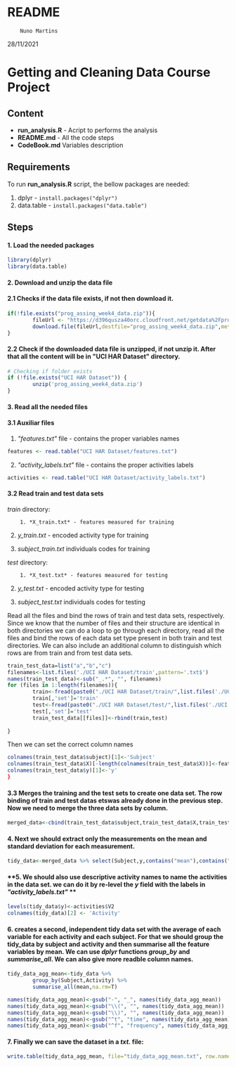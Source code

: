 README
================
        Nuno Martins
28/11/2021


# Getting and Cleaning Data Course Project



## Content
- **run_analysis.R** - Acript to performs the analysis
- **README.md** - All the code steps
- **CodeBook.md** Variables description


## Requirements

To run **run_analysis.R** script, the bellow packages are needed:
1. dplyr - `install.packages("dplyr")`
2. data.table - `install.packages("data.table")`


## Steps

#### **1. Load the needed packages**
```r
library(dplyr)
library(data.table)
```
#### **2. Download and unzip the data file**
#### 2.1 Checks if the data file exists, if not then download it.
```r
if(!file.exists("prog_assing_week4_data.zip")){
        fileUrl <- "https://d396qusza40orc.cloudfront.net/getdata%2Fprojectfiles%2FUCI%20HAR%20Dataset.zip"
        download.file(fileUrl,destfile="prog_assing_week4_data.zip",method="curl")
}
```
#### 2.2 Check if the downloaded data file is unzipped, if not unzip it. After that all the content will be in "UCI HAR Dataset" directory.
```r
# Checking if folder exists
if (!file.exists("UCI HAR Dataset")) { 
        unzip('prog_assing_week4_data.zip') 
}
```

#### **3. Read all the needed files**

#### 3.1 Auxiliar files
1. *"features.txt"* file - contains the proper variables names
```r
features <- read.table("UCI HAR Dataset/features.txt")
```
2. *"activity_labels.txt"* file - contains the proper activities labels
```r
activities <- read.table("UCI HAR Dataset/activity_labels.txt")
```
#### 3.2 Read train and test data sets
*train* directory:
        
        1. *X_train.txt* - features measured for training

2. *y_train.txt* - encoded activity type for training

3. *subject_train.txt* individuals codes for training

*test* directory: 
        
        1. *X_test.txt* - features measured for testing

2. *y_test.txt* - encoded activity type for testing

3. *subject_test.txt* individuals codes for testing

Read all the files and bind the rows of train and test data sets, respectively. Since we know that the number of files and their structure are identical in both directories we can do a loop to go through each directory, read all the files and bind the rows of each data set type present in both train and test directories. We can also include an additional column to distinguish which rows are from train and from test data sets.
```r
train_test_data=list("a","b","c")
filenames<-list.files('./UCI HAR Dataset/train',pattern='.txt$')
names(train_test_data)<-sub("_.*", "", filenames)
for (files in 1:length(filenames)){
        train<-fread(paste0("./UCI HAR Dataset/train/",list.files('./UCI HAR Dataset/train',pattern='.txt$')[files]))
        train[,'set']='train'
        test<-fread(paste0("./UCI HAR Dataset/test/",list.files('./UCI HAR Dataset/test',pattern='.txt$')[files]))
        test[,'set']='test'
        train_test_data[[files]]<-rbind(train,test)
        
}
```
Then we can set the correct column names
```r
colnames(train_test_data$subject)[1]<-'Subject'
colnames(train_test_data$X)[-length(colnames(train_test_data$X))]<-features$V2
colnames(train_test_data$y)[1]<-'y'
}
```

#### 3.3 Merges the training and the test sets to create one data set. The row binding of train and test datas etswas already done in the previous step. Now we need to merge the three data sets by column. 
```r
merged_data<-cbind(train_test_data$subject,train_test_data$X,train_test_data$y)

```

#### **4. Next we should extract only the measurements on the mean and standard deviation for each measurement.**
```r
tidy_data<-merged_data %>% select(Subject,y,contains("mean"),contains("std"))
```
#### **5. We should also use descriptive activity names to name the activities in the data set. we can do it by re-level the *y* field with the labels in *"activity_labels.txt"* **
```r
levels(tidy_data$y)<-activities$V2
colnames(tidy_data)[2] <- 'Activity'
```

#### **6. creates a second, independent tidy data set with the average of each variable for each activity and each subject. For that we should group the tidy_data by subject and activity and then summarise all the feature variables by mean. We can use *dplyr* functions *group_by* and *summarise_all*. We can also give more readble column names.**
```r
tidy_data_agg_mean<-tidy_data %>% 
        group_by(Subject,Activity) %>%
        summarise_all(mean,na.rm=T)

names(tidy_data_agg_mean)<-gsub("-", "_", names(tidy_data_agg_mean))
names(tidy_data_agg_mean)<-gsub("\\(", "", names(tidy_data_agg_mean))
names(tidy_data_agg_mean)<-gsub("\\)", "", names(tidy_data_agg_mean))
names(tidy_data_agg_mean)<-gsub("^t", "time", names(tidy_data_agg_mean))
names(tidy_data_agg_mean)<-gsub("^f", "frequency", names(tidy_data_agg_mean))
```

#### **7. Finally we can save the dataset in a *txt.* file:**
```r
write.table(tidy_data_agg_mean, file="tidy_data_agg_mean.txt", row.names = FALSE)
```
